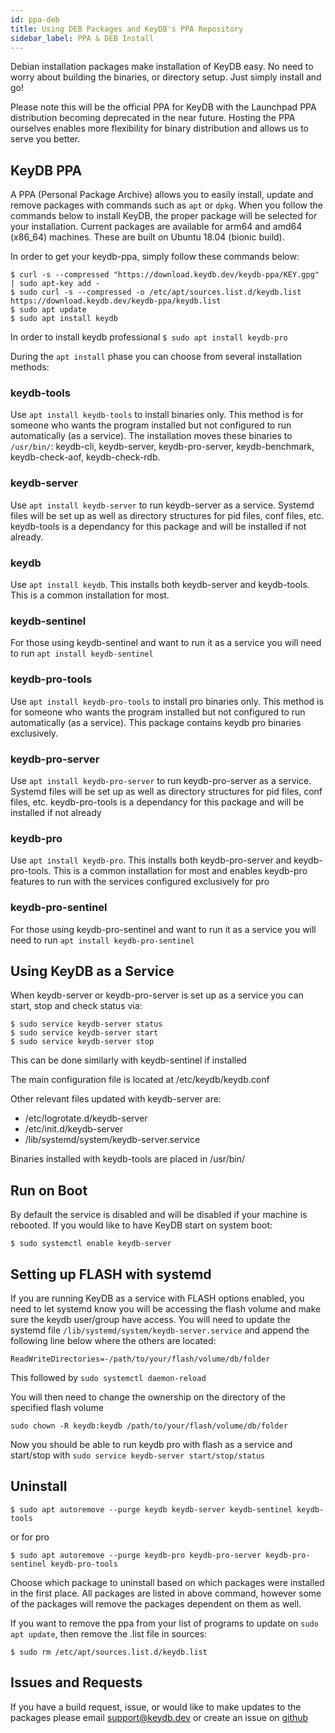 ```yaml
---
id: ppa-deb
title: Using DEB Packages and KeyDB's PPA Repository
sidebar_label: PPA & DEB Install
---
```


<div id="blog_body">

Debian installation packages make installation of KeyDB easy. No need to worry about building the binaries, or directory setup. Just simply install and go!

Please note this will be the official PPA for KeyDB with the Launchpad PPA distribution becoming deprecated in the near future. Hosting the PPA ourselves enables more flexibility for binary distribution and allows us to serve you better. 

## KeyDB PPA

A PPA (Personal Package Archive) allows you to easily install, update and remove packages with commands such as `apt` or `dpkg`. When you follow the commands below to install KeyDB, the proper package will be selected for your installation. Current packages are available for arm64 and amd64 (x86_64) machines. These are built on Ubuntu 18.04 (bionic build).

In order to get your keydb-ppa, simply follow these commands below:
```
$ curl -s --compressed "https://download.keydb.dev/keydb-ppa/KEY.gpg" | sudo apt-key add -
$ sudo curl -s --compressed -o /etc/apt/sources.list.d/keydb.list https://download.keydb.dev/keydb-ppa/keydb.list
$ sudo apt update
$ sudo apt install keydb
```
In order to install keydb professional `$ sudo apt install keydb-pro`

During the `apt install` phase you can choose from several installation methods:

### keydb-tools
Use `apt install keydb-tools` to install binaries only. This method is for someone who wants the program installed but not configured to run automatically (as a service). The installation moves these binaries to `/usr/bin/`: keydb-cli, keydb-server, keydb-pro-server, keydb-benchmark, keydb-check-aof, keydb-check-rdb.

### keydb-server
Use `apt install keydb-server` to run keydb-server as a service. Systemd files will be set up as well as directory structures for pid files, conf files, etc. keydb-tools is a dependancy for this package and will be installed if not already.

### keydb
Use `apt install keydb`. This installs both keydb-server and keydb-tools. This is a common installation for most.

### keydb-sentinel
For those using keydb-sentinel and want to run it as a service you will need to run `apt install keydb-sentinel`

### keydb-pro-tools
Use `apt install keydb-pro-tools` to install pro binaries only. This method is for someone who wants the program installed but not configured to run automatically (as a service). This package contains keydb pro binaries exclusively.

### keydb-pro-server
Use `apt install keydb-pro-server` to run keydb-pro-server as a service. Systemd files will be set up as well as directory structures for pid files, conf files, etc. keydb-pro-tools is a dependancy for this package and will be installed if not already

### keydb-pro
Use `apt install keydb-pro`. This installs both keydb-pro-server and keydb-pro-tools. This is a common installation for most and enables keydb-pro features to run with the services configured exclusively for pro

### keydb-pro-sentinel
For those using keydb-pro-sentinel and want to run it as a service you will need to run `apt install keydb-pro-sentinel`


## Using KeyDB as a Service

When keydb-server or keydb-pro-server is set up as a service you can start, stop and check status via:
```
$ sudo service keydb-server status
$ sudo service keydb-server start
$ sudo service keydb-server stop
```
This can be done similarly with keydb-sentinel if installed

The main configuration file is located at /etc/keydb/keydb.conf

Other relevant files updated with keydb-server are:
* /etc/logrotate.d/keydb-server
* /etc/init.d/keydb-server
* /lib/systemd/system/keydb-server.service

Binaries installed with keydb-tools are placed in /usr/bin/

## Run on Boot

By default the service is disabled and will be disabled if your machine is rebooted. If you would like to have KeyDB start on system boot:
```
$ sudo systemctl enable keydb-server
```

## Setting up FLASH with systemd

If you are running KeyDB as a service with FLASH options enabled, you need to let systemd know you will be accessing the flash volume and make sure the keydb user/group have access. You will need to update the systemd file  `/lib/systemd/system/keydb-server.service` and append the following line below where the others are located:
```
ReadWriteDirectories=-/path/to/your/flash/volume/db/folder
```
This followed by `sudo systemctl daemon-reload`

You will then need to change the ownership on the directory of the specified flash volume
```
sudo chown -R keydb:keydb /path/to/your/flash/volume/db/folder

```
Now you should be able to run keydb pro with flash as a service and start/stop with `sudo service keydb-server start/stop/status`



## Uninstall
```
$ sudo apt autoremove --purge keydb keydb-server keydb-sentinel keydb-tools
```
or for pro
```
$ sudo apt autoremove --purge keydb-pro keydb-pro-server keydb-pro-sentinel keydb-pro-tools
```
Choose which package to uninstall based on which packages were installed in the first place. All packages are listed in above command, however some of the packages will remove the packages dependent on them as well.

If you want to remove the ppa from your list of programs to update on `sudo apt update`, then remove the .list file in sources:
```
$ sudo rm /etc/apt/sources.list.d/keydb.list
```

## Issues and Requests

If you have a build request, issue, or would like to make updates to the packages please email support@keydb.dev or create an issue on [github](https://github.com/JohnSully/KeyDB/issues)


</div>

